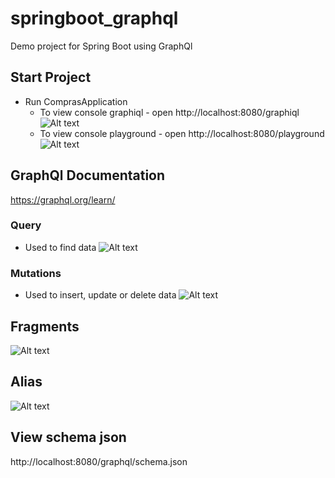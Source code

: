# springboot_graphql
Demo project for Spring Boot using GraphQl

## Start Project
- Run ComprasApplication
  - To view console graphiql - open http://localhost:8080/graphiql
  ![Alt text](https://raw.github.com/MelissaTeodoro/springboot_graphql/main/docs/assets/graphql-graphiql.png)
  - To view console playground - open http://localhost:8080/playground
  ![Alt text](https://raw.github.com/MelissaTeodoro/springboot_graphql/main/docs/assets/graphql-playground.png)

## GraphQl Documentation
https://graphql.org/learn/

### Query
- Used to find data
  ![Alt text](https://raw.github.com/MelissaTeodoro/springboot_graphql/main/docs/assets/graphql-query.png)

### Mutations
- Used to insert, update or delete data
  ![Alt text](https://raw.github.com/MelissaTeodoro/springboot_graphql/main/docs/assets/graphql-mutation.png)

## Fragments
  ![Alt text](https://raw.github.com/MelissaTeodoro/springboot_graphql/main/docs/assets/graphql-fragment.png)

## Alias
  ![Alt text](https://raw.github.com/MelissaTeodoro/springboot_graphql/main/docs/assets/graphql-alias.png)

## View schema json
http://localhost:8080/graphql/schema.json

